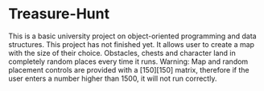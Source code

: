 # Treasure-Hunt
This is a basic university project on object-oriented programming and data structures.
This project has not finished yet.
It allows user to create a map with the size of their choice.
Obstacles, chests and character land in completely random places every time it runs.
Warning: Map and random placement controls are provided with a [150][150] matrix, therefore if the user enters a number higher than 1500, it will not run correctly.
